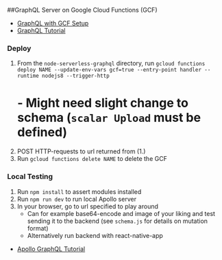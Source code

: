 ##GraphQL Server on Google Cloud Functions (GCF)

- [GraphQL with GCF Setup](https://github.com/apollographql/apollo-server/tree/master/packages/apollo-server-cloud-functions)
- [GraphQL Tutorial](https://www.howtographql.com/graphql-js/1-getting-started/)

### Deploy
1. From the `node-serverless-graphql` directory, run
    `gcloud functions deploy NAME --update-env-vars gcf=true --entry-point handler --runtime nodejs8 --trigger-http`
    # - Might need slight change to schema (`scalar Upload` must be defined)
2. POST HTTP-requests to url returned from (1.)
3. Run `gcloud functions delete NAME` to delete the GCF

### Local Testing
1. Run `npm install` to assert modules installed
2. Run `npm run dev` to run local Apollo server
3. In your browser, go to url specified to play around
    - Can for example base64-encode and image of your liking and test sending it to the backend (see `schema.js` for details
    on mutation format)
    - Alternatively run backend with react-native-app

- [Apollo GraphQL Tutorial](https://www.apollographql.com/docs/tutorial/schema/)

